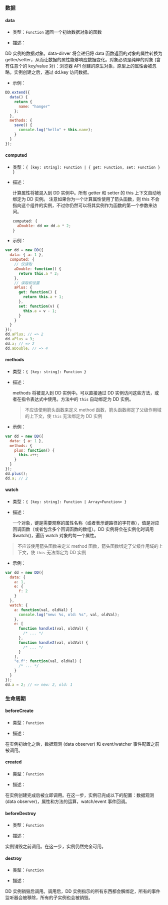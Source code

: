 ### 数据

#### data

- 类型：`Function` 返回一个初始数据对象的函数

- 描述：

DD 实例的数据对象。data-dirver 将会递归将 data 函数返回的对象的属性转换为 getter/setter，从而让数据的属性能够响应数据变化。对象必须是纯粹的对象 (含有任意个的 key/value 对)：浏览器 API 创建的原生对象，原型上的属性会被忽略。实例创建之后，通过 dd.key 访问数据。

- 示例：

```js
DD.extend({
  data() {
    return {
      name: "hanger"
    };
  },
  methods: {
    save() {
      console.log("hello" + this.name);
    }
  }
});
```

#### computed

- 类型：`{ [key: string]: Function | { get: Function, set: Function } }`

* 描述：

  计算属性将被混入到 DD 实例中。所有 getter 和 setter 的 this 上下文自动地绑定为 DD 实例。
  注意如果你为一个计算属性使用了箭头函数，则 this 不会指向这个组件的实例，不过你仍然可以将其实例作为函数的第一个参数来访问。

  ```js
  computed: {
    aDouble: dd => dd.a * 2;
  }
  ```

- 示例：

```js
var dd = new DD({
  data: { a: 1 },
  computed: {
    // 仅读取
    aDouble: function() {
      return this.a * 2;
    },
    // 读取和设置
    aPlus: {
      get: function() {
        return this.a + 1;
      },
      set: function(v) {
        this.a = v - 1;
      }
    }
  }
});
dd.aPlus; // => 2
dd.aPlus = 3;
dd.a; // => 2
dd.aDouble; // => 4
```

#### methods

- 类型：`{ [key: string]: Function }`

* 描述：

  methods 将被混入到 DD 实例中。可以直接通过 DD 实例访问这些方法，或者在指令表达式中使用。方法中的 `this` 自动绑定为 DD 实例。

  > 不应该使用箭头函数来定义 method 函数，箭头函数绑定了父级作用域的上下文，使 `this` 无法绑定为 DD 实例

- 示例：

```js
var dd = new DD({
  data: { a: 1 },
  methods: {
    plus: function() {
      this.a++;
    }
  }
});
dd.plus();
dd.a; // 2
```

#### watch

- 类型：`{ [key: string]: Function | Array<Function> }`

* 描述：

  一个对象，键是需要观察的属性名称（或者表示键路径的字符串），值是对应回调函数（或者包含多个回调函数的数组）。DD 实例将会在实例化时调用 $watch()，遍历 watch 对象的每一个属性。

> 不应该使用箭头函数来定义 method 函数，箭头函数绑定了父级作用域的上下文，使 `this` 无法绑定为 DD 实例

- 示例：

```js
var dd = new DD({
  data: {
    a: 1,
    e: {
      f: 2
    }
  },
  watch: {
    a: function(val, oldVal) {
      console.log("new: %s, old: %s", val, oldVal);
    },
    e: [
      function handle1(val, oldVal) {
        /* ... */
      },
      function handle2(val, oldVal) {
        /* ... */
      }
    ],
    "e.f": function(val, oldVal) {
      /* ... */
    }
  }
});
dd.a = 2; // => new: 2, old: 1
```

### 生命周期

#### beforeCreate

- 类型：`Function`

- 描述：

在实例初始化之后，数据观测 (data observer) 和 event/watcher 事件配置之前被调用。

#### created

- 类型：`Function`

- 描述：

在实例创建完成后被立即调用。在这一步，实例已完成以下的配置：数据观测 (data observer)，属性和方法的运算，watch/event 事件回调。

#### beforeDestroy

- 类型：`Function`

- 描述：

实例销毁之前调用。在这一步，实例仍然完全可用。

#### destroy

- 类型：`Function`

- 描述：

DD 实例销毁后调用。调用后，DD 实例指示的所有东西都会解绑定，所有的事件监听器会被移除，所有的子实例也会被销毁。
